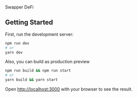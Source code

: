 Swapper DeFi

## Getting Started

First, run the development server:

```bash
npm run dev
# or
yarn dev
```

Also, you can build as production preview

```bash
npm run build && npm run start
# or
yarn build && yarn start
```

Open [http://localhost:3000](http://localhost:3000) with your browser to see the result.
